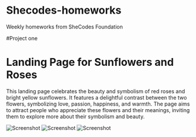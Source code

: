 # Shecodes-homeworks
Weekly homeworks from SheCodes Foundation

#Project one

# Landing Page for Sunflowers and Roses

This landing page celebrates the beauty and symbolism of red roses and bright yellow sunflowers. It features a delightful contrast between the two flowers, symbolizing love, passion, happiness, and warmth. The page aims to attract people who appreciate these flowers and their meanings, inviting them to explore more about their symbolism and beauty.

![Screenshot](sc)
![Screenshot](screenshot.png)
![Screenshot](screenshot.png)


